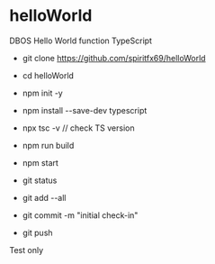 # helloWorld
DBOS Hello World function
TypeScript

* git clone https://github.com/spiritfx69/helloWorld
* cd helloWorld
* npm init -y
* npm install --save-dev typescript
* npx tsc -v                                                 // check TS version
* npm run build
* npm start

* git status
* git add --all
* git commit -m "initial check-in"
* git push

Test only
